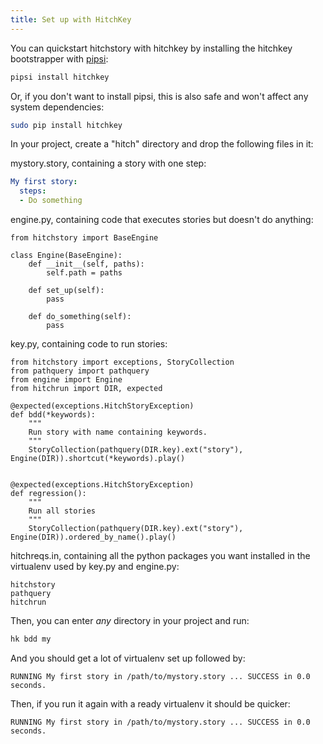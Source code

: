 ```yaml
---
title: Set up with HitchKey
---
```


You can quickstart hitchstory with hitchkey by installing the hitchkey bootstrapper with [pipsi](https://github.com/mitsuhiko/pipsi):

```bash
pipsi install hitchkey
```

Or, if you don't want to install pipsi, this is also safe and won't affect any system dependencies:

```bash
sudo pip install hitchkey
```

In your project, create a "hitch" directory and drop the following files in it:

mystory.story, containing a story with one step:

```yaml
My first story:
  steps:
  - Do something
```

engine.py, containing code that executes stories but doesn't do anything:

```
from hitchstory import BaseEngine

class Engine(BaseEngine):
    def __init__(self, paths):
        self.path = paths

    def set_up(self):
        pass

    def do_something(self):
        pass
```

key.py, containing code to run stories:

```
from hitchstory import exceptions, StoryCollection
from pathquery import pathquery
from engine import Engine
from hitchrun import DIR, expected

@expected(exceptions.HitchStoryException)
def bdd(*keywords):
    """
    Run story with name containing keywords.
    """
    StoryCollection(pathquery(DIR.key).ext("story"), Engine(DIR)).shortcut(*keywords).play()


@expected(exceptions.HitchStoryException)
def regression():
    """
    Run all stories
    """
    StoryCollection(pathquery(DIR.key).ext("story"), Engine(DIR)).ordered_by_name().play()
```

hitchreqs.in, containing all the python packages you want installed in the virtualenv used by key.py and engine.py:

```
hitchstory
pathquery
hitchrun
```

Then, you can enter *any* directory in your project and run:

```bash
hk bdd my
```

And you should get a lot of virtualenv set up followed by:

```
RUNNING My first story in /path/to/mystory.story ... SUCCESS in 0.0 seconds.
```

Then, if you run it again with a ready virtualenv it should be quicker:

```
RUNNING My first story in /path/to/mystory.story ... SUCCESS in 0.0 seconds.
```

